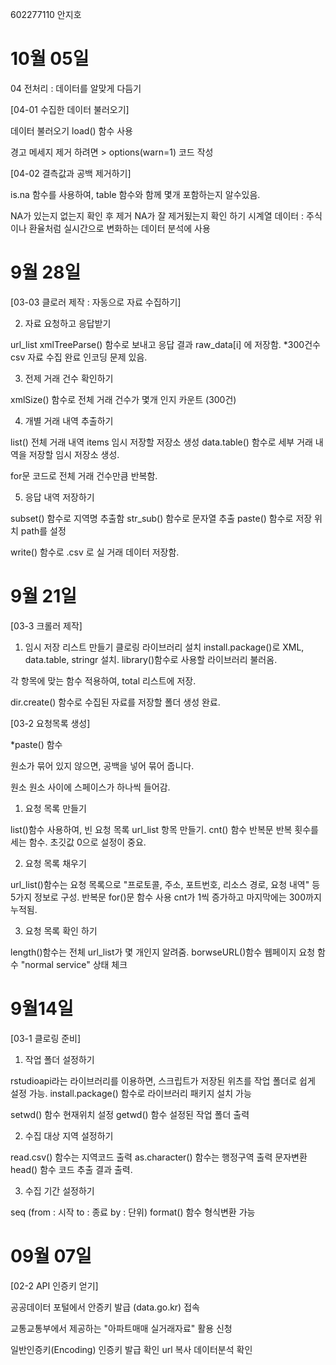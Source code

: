 602277110 안지호
# 10월 05일

04 전처리 : 데이터를 알맞게 다듬기


[04-01 수집한 데이터 불러오기]

데이터 불러오기 load() 함수 사용

경고 메세지 제거 하려면 > options(warn=1) 코드 작성

[04-02 결측값과 공백 제거하기]

is.na 함수를 사용하여, table 함수와 함께 몇개 포함하는지 알수있음.

NA가 있는지 없는지 확인 후 제거
NA가 잘 제거됬는지 확인 하기
시계열 데이터 : 주식이나 환율처럼 실시간으로 변화하는 데이터 분석에 사용


# 9월 28일

[03-03 클로러 제작 : 자동으로 자료 수집하기]

2. 자료 요청하고 응답받기

url_list xmlTreeParse() 함수로 보내고 응답 결과 raw_data[i] 에 저장함.
*300건수 csv 자료 수집 완료 인코딩 문제 있음.

3. 전제 거래 건수 확인하기

xmlSize() 함수로 전체 거래 건수가 몇개 인지 카운트 (300건)

4. 개별 거래 내역 추출하기

list() 전체 거래 내역 items 임시 저장할 저장소 생성 data.table() 함수로 세부 거래 내역을 저장할 임시 저장소 생성.

for문 코드로 전체 거래 건수만큼 반복함.

5. 응답 내역 저장하기

subset() 함수로 지역명 추출함 str_sub() 함수로 문자열 추출 paste() 함수로 저장 위치 path를 설정

write() 함수로 .csv 로 실 거래 데이터 저장함.

# 9월 21일

[03-3 크롤러 제작]

1. 임시 저장 리스트 만들기
클로링 라이브러리 설치 install.package()로 XML, data.table, stringr 설치.
library()함수로 사용할 라이브러리 불러옴.

각 항목에 맞는 함수 적용하여, total 리스트에 저장.

dir.create() 함수로 수집된 자료를 저장할 폴더 생성 완료.


[03-2 요청목록 생성]

*paste() 함수

원소가 묶어 있지 않으면, 공백을 넣어 묶어 줍니다.

원소 원소 사이에 스페이스가 하나씩 들어감.


1. 요청 목록 만들기

list()함수 사용하여, 빈 요청 목록 url_list 항목 만들기.
cnt() 함수 반복문 반복 횟수를 세는 함수. 초깃값 0으로 설정이 중요.


2. 요청 목록 채우기

url_list()함수는 요청 목록으로 "프로토콜, 주소, 포트번호, 리소스 경로, 요청 내역" 등 5가지 정보로 구성.
반복문 for()문 함수 사용 cnt가 1씩 증가하고 마지막에는 300까지 누적됨.

3. 요청 목록 확인 하기

length()함수는 전체 url_list가 몇 개인지 알려줌.
borwseURL()함수 웹페이지 요청 함수 "normal service" 상태 체크


# 9월14일

[03-1 클로링 준비]

1. 작업 폴더 설정하기

rstudioapi라는 라이브러리를 이용하면, 스크립트가 저장된 위츠를 작업 폴더로 쉽게 설정 가능.
install.package() 함수로 라이브러리 패키지 설치 가능

setwd() 함수 현재위치 설정
getwd() 함수 설정된 작업 폴더 출력

2. 수집 대상 지역 설정하기

read.csv() 함수는 지역코드 출력
as.character() 함수는 행정구역 출력 문자변환
head() 함수 코드 추출 결과 출력.

3. 수집 기간 설정하기

seq (from : 시작 to : 종료 by : 단위)
format() 함수 형식변환 가능

# 09월 07일

[02-2 API 인증키 얻기]

공공데이터 포털에서 안증키 발급 (data.go.kr) 접속

교통교통부에서 제공하는 "아파트매매 실거래자료" 활용 신청

일반인증키(Encoding) 인증키 발급 확인 url 복사 데이터분석 확인

